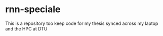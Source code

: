 # rnn-speciale
This is a repository too keep code for my thesis synced across my laptop and the HPC at DTU
